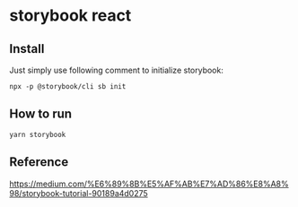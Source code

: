 # storybook react

## Install
Just simply use following comment to initialize storybook:
```
npx -p @storybook/cli sb init
```

## How to run
```
yarn storybook
```

## Reference
https://medium.com/%E6%89%8B%E5%AF%AB%E7%AD%86%E8%A8%98/storybook-tutorial-90189a4d0275